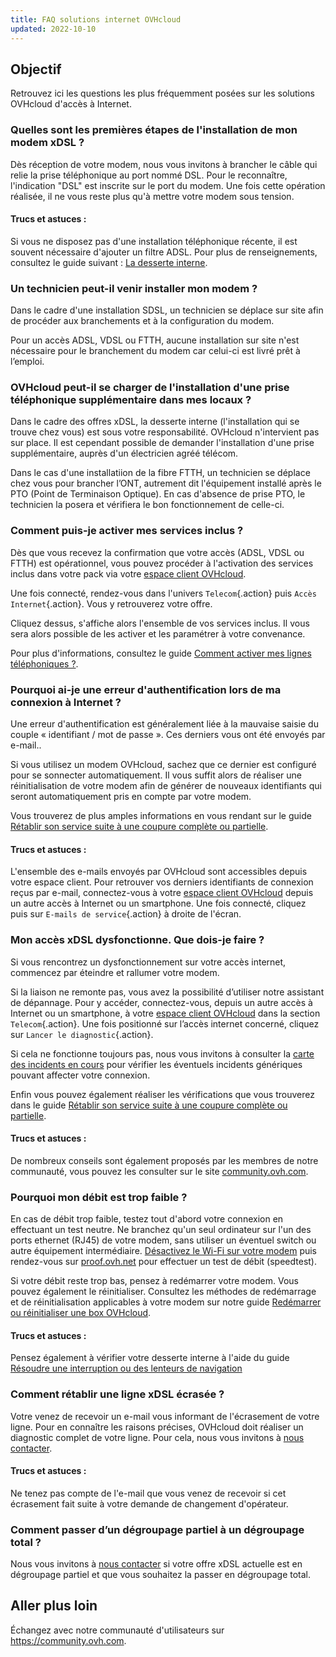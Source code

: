```yaml
---
title: FAQ solutions internet OVHcloud 
updated: 2022-10-10
---
```


## Objectif

Retrouvez ici les questions les plus fréquemment posées sur les solutions OVHcloud d'accès à Internet.

### Quelles sont les premières étapes de l'installation de mon modem xDSL ?

Dès réception de votre modem, nous vous invitons à brancher le câble qui relie la prise téléphonique au port nommé DSL. Pour le reconnaître, l'indication "DSL" est inscrite sur le port du modem. Une fois cette opération réalisée, il ne vous reste plus qu'à mettre votre modem sous tension. 

#### Trucs et astuces :

Si vous ne disposez pas d'une installation téléphonique récente, il est souvent nécessaire d'ajouter un filtre ADSL. Pour plus de renseignements, consultez le guide suivant : [La desserte interne](/pages/web_cloud/internet/internet_access/la_desserte_interne).

### Un technicien peut-il venir installer mon modem ?

Dans le cadre d'une installation SDSL, un technicien se déplace sur site afin de procéder aux branchements et à la configuration du modem.

Pour un accès ADSL, VDSL ou FTTH, aucune installation sur site n'est nécessaire pour le branchement du modem car celui-ci est livré prêt à l’emploi.

### OVHcloud peut-il se charger de l'installation d'une prise téléphonique supplémentaire dans mes locaux ? 

Dans le cadre des offres xDSL, la desserte interne (l'installation qui se trouve chez vous) est sous votre responsabilité. OVHcloud n'intervient pas sur place. Il est cependant possible de demander l'installation d'une prise supplémentaire, auprès d'un électricien agréé télécom.

Dans le cas d'une installatiion de la fibre FTTH, un technicien se déplace chez vous pour brancher l’ONT, autrement dit l'équipement installé après le PTO (Point de Terminaison Optique). En cas d'absence de prise PTO, le technicien la posera et vérifiera le bon fonctionnement de celle-ci.

### Comment puis-je activer mes services inclus ?

Dès que vous recevez la confirmation que votre accès (ADSL, VDSL ou FTTH) est opérationnel, vous pouvez procéder à l'activation des services inclus dans votre pack via votre [espace client OVHcloud](https://www.ovh.com/auth/?action=gotomanager&from=https://www.ovh.com/fr/&ovhSubsidiary=fr).

Une fois connecté, rendez-vous dans l'univers `Telecom`{.action} puis `Accès Internet`{.action}. Vous y retrouverez votre offre.

Cliquez dessus, s'affiche alors l'ensemble de vos services inclus. Il vous sera alors possible de les activer et les paramétrer à votre convenance.

Pour plus d'informations, consultez le guide [Comment activer mes lignes téléphoniques ?](/pages/web_cloud/internet/internet_access/comment_activer_mes_lignes_telephoniques_offre_adsl_vdsl).

### Pourquoi ai-je une erreur d'authentification lors de ma connexion à Internet ?

Une erreur d'authentification est généralement liée à la mauvaise saisie du couple « identifiant / mot de passe ». Ces derniers vous ont été envoyés par e-mail..

Si vous utilisez un modem OVHcloud, sachez que ce dernier est configuré pour se sonnecter automatiquement. Il vous suffit alors de réaliser une réinitialisation de votre modem afin de générer de nouveaux identifiants qui seront automatiquement pris en compte par votre modem.

Vous trouverez de plus amples informations en vous rendant sur le guide [Rétablir son service suite à une coupure complète ou partielle](/pages/web_cloud/internet/internet_access/interruption_de_service).

#### Trucs et astuces : 

L'ensemble des e-mails envoyés par OVHcloud sont accessibles depuis votre espace client. Pour retrouver vos derniers identifiants de connexion reçus par e-mail, connectez-vous à votre [espace client OVHcloud](https://www.ovh.com/auth/?action=gotomanager&from=https://www.ovh.com/fr/&ovhSubsidiary=fr) depuis un autre accès à Internet ou un smartphone. Une fois connecté, cliquez puis sur `E-mails de service`{.action} à droite de l'écran.

### Mon accès xDSL dysfonctionne. Que dois-je faire ?

Si vous rencontrez un dysfonctionnement sur votre accès internet, commencez par éteindre et rallumer votre modem. 

Si la liaison ne remonte pas, vous avez la possibilité d’utiliser notre assistant de dépannage. Pour y accéder, connectez-vous, depuis un autre accès à Internet ou un smartphone, à votre [espace client OVHcloud](https://www.ovh.com/auth/?action=gotomanager&from=https://www.ovh.com/fr/&ovhSubsidiary=fr) dans la section `Telecom`{.action}. Une fois positionné sur l’accès internet concerné, cliquez sur `Lancer le diagnostic`{.action}. 

Si cela ne fonctionne toujours pas, nous vous invitons à consulter la [carte des incidents en cours](https://www.ovhtelecom.fr/xdsl/incident/#/) pour vérifier les éventuels incidents génériques pouvant affecter votre connexion.

Enfin vous pouvez également réaliser les vérifications que vous trouverez dans le guide [Rétablir son service suite à une coupure complète ou partielle](/pages/web_cloud/internet/internet_access/interruption_de_service).

#### Trucs et astuces :

De nombreux conseils sont également proposés par les membres de notre communauté, vous pouvez les consulter sur le site [community.ovh.com](https://community.ovh.com/).

### Pourquoi mon débit est trop faible ?

En cas de débit trop faible, testez tout d'abord votre connexion en effectuant un test neutre. Ne branchez qu'un seul ordinateur sur l'un des ports ethernet (RJ45) de votre modem, sans utiliser un éventuel switch ou autre équipement intermédiaire. [Désactivez le Wi-Fi sur votre modem](/pages/telecom/xdsl/configuration_du_modem_a_partir_de_votre_espace_client#22-configuration-generale) puis rendez-vous sur [proof.ovh.net](https://proof.ovh.net/) pour effectuer un test de débit (speedtest).

Si votre débit reste trop bas, pensez à redémarrer votre modem. Vous pouvez également le réinitialiser. Consultez les méthodes de redémarrage et de réinitialisation applicables à votre modem sur notre guide [Redémarrer ou réinitialiser une box OVHcloud](/pages/web_cloud/internet/internet_access/restart_reboot_modem).

#### Trucs et astuces :

Pensez également à vérifier votre desserte interne à l'aide du guide [Résoudre une interruption ou des lenteurs de navigation](/pages/web_cloud/internet/internet_access/resoudre-interruption-lenteurs-navigation)

### Comment rétablir une ligne xDSL écrasée ?

Votre venez de recevoir un e-mail vous informant de l'écrasement de votre ligne. Pour en connaître les raisons précises, OVHcloud doit réaliser un diagnostic complet de votre ligne. Pour cela, nous vous invitons à [nous contacter](https://www.ovh.com/fr/support/nous-contacter/moyens-de-contact.xml).

#### Trucs et astuces :

Ne tenez pas compte de l'e-mail que vous venez de recevoir si cet écrasement fait suite à votre demande de changement d'opérateur.

### Comment passer d’un dégroupage partiel à un dégroupage total ? <a name="degroupage"></a>

Nous vous invitons à [nous contacter](https://www.ovh.com/fr/support/nous-contacter/moyens-de-contact.xml) si votre offre xDSL actuelle est en dégroupage partiel et que vous souhaitez la passer en dégroupage total.

## Aller plus loin

Échangez avec notre communauté d'utilisateurs sur <https://community.ovh.com>.
